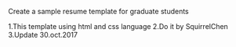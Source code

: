 Create a sample resume template for graduate students 

1.This template using html and css language 
2.Do it by SquirrelChen
3.Update 30.oct.2017 


